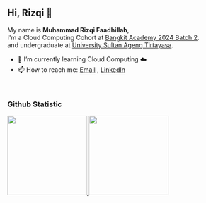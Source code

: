 ## Hi, Rizqi 👋


My name is **Muhammad Rizqi Faadhillah**, <br>
I'm a Cloud Computing Cohort at [Bangkit Academy 2024 Batch 2](https://grow.google/intl/id_id/bangkit/?tab=machine-learning).
<br>
and undergraduate at [University Sultan Ageng Tirtayasa](https://untirta.ac.id).
<br>
- 🌱 I’m currently learning Cloud Computing ☁️
- 📫 How to reach me: [Email](mr.faadhillah@gmail.com) , [LinkedIn](https://www.linkedin.com/in/muhammad-rizqi-faadhillah/)
<br>

### Github Statistic
<p align="left">
<a href="https://github.com/penuliscode">
  <img height="180em" src="https://github-readme-stats-eight-theta.vercel.app/api?username=mr-fadh&show_icons=true&theme=algolia&include_all_commits=true&count_private=true"/>
  <img height="180em" src="https://github-readme-stats-eight-theta.vercel.app/api/top-langs/?username=mr-fadh&layout=compact&layout=compact&theme=algolia"/>
</a>
</p>


<!-- 
Linkedin Logo
[<a href="https://linkedin.com/"><img align="left" alt="React" title="LinkedIn" width="21px" src="https://cdn.worldvectorlogo.com/logos/linkedin-icon-3.svg" /></a>](https://www.linkedin.com/in/muhammad-rizqi-faadhillah/)
--->
